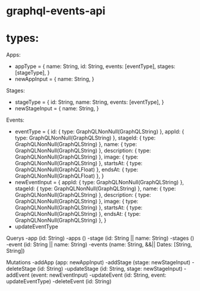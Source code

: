 # graphql-events-api

# types:

Apps:
- appType = {
  name: String,
  id: String,
  events: [eventType],
  stages: [stageType],
}
- newAppInput = {
  name: String,
}

Stages:
- stageType = {
  id: String,
  name: String,
  events: [eventType],
}
- newStageInput = {
  name: String,
}

Events:
- eventType = {
  id: { type: GraphQLNonNull(GraphQLString) },
  appId: { type: GraphQLNonNull(GraphQLString) },
  stageId: { type: GraphQLNonNull(GraphQLString) },
  name: { type: GraphQLNonNull(GraphQLString) },
  description: { type: GraphQLNonNull(GraphQLString) },
  image: { type: GraphQLNonNull(GraphQLString) },
  startsAt: { type: GraphQLNonNull(GraphQLFloat) },
  endsAt: { type: GraphQLNonNull(GraphQLFloat) },
}
- newEventInput = {
  appId: { type: GraphQLNonNull(GraphQLString) },
  stageId: { type: GraphQLNonNull(GraphQLString) },
  name: { type: GraphQLNonNull(GraphQLString) },
  description: { type: GraphQLNonNull(GraphQLString) },
  image: { type: GraphQLNonNull(GraphQLString) },
  startsAt: { type: GraphQLNonNull(GraphQLString) },
  endsAt: { type: GraphQLNonNull(GraphQLString) },
}
- updateEventType




Querys
-app (id: String)
-apps ()
-stage (id: String || name: String)
-stages ()
-event (id: String || name: String)
-events (name: String, &&|| Dates: [String, String])

Mutations
-addApp (app: newAppInput)
-addStage (stage: newStageInput)
-deleteStage (id: String)
-updateStage (id: String, stage: newStageInput)
-addEvent (event: newEventInput)
-updateEvent (id: String, event: updateEventType)
-deleteEvent (id: String)